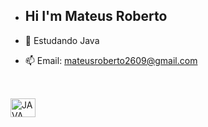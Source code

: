 - ## Hi I'm Mateus Roberto

- 🌱 Estudando Java
- 📫 Email: mateusroberto2609@gmail.com
##
<div style="display: inline_block"><br>
  <img align="center" alt="JAVA" height="30" width="40" src=<img src="https://cdn.jsdelivr.net/gh/devicons/devicon/icons/java/java-original-wordmark.svg" />
